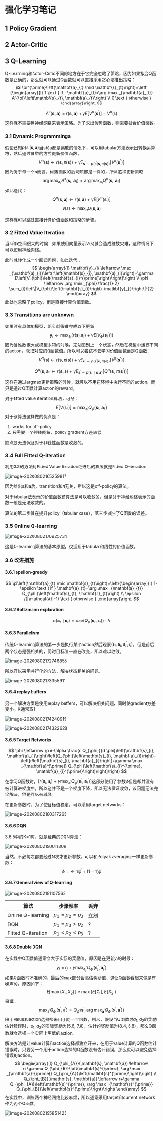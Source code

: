 # 强化学习笔记

## 1 Policy Gradient



## 2 Actor-Critic



## 3 Q-Learning

Q-Learning和Actor-Critic不同的地方在于它完全忽略了策略，因为如果拟合Q函数是正确的，那么就可以通过Q函数就可以直接采用贪心法推出策略：
$$
\pi^{\prime}\left(\mathbf{a}_{t} \mid \mathbf{s}_{t}\right)=\left\{\begin{array}{l}
1 \text { if } \mathbf{a}_{t}=\arg \max _{\mathbf{a}_{t}} A^{\pi}\left(\mathbf{s}_{t}, \mathbf{a}_{t}\right) \\
0 \text { otherwise }
\end{array}\right.
$$

$$
A^{\pi}(\mathbf{s},\mathbf{a})=r(\mathbf{s},\mathbf{a})+\gamma E[V^{\pi}(\mathbf{s}^\prime)]-V^\pi(\mathbf{s})
$$

这样就不需要用神经网络来表示策略。为了求出优势函数，则需要拟合价值函数。

### 3.1 Dynamic Programminga

假设已知$p(s^\prime|\mathbf{s},\mathbf{a})$当s和a都是离散的情况下，可以用tabular方法表示出转换运算符，然后通过自举的方式更新价值函数。
$$
V^\pi(\mathbf{s})\leftarrow r(\mathbf{s},\pi(\mathbf{s}))+\gamma E_{\mathbf{s}^\prime\sim p(s^\prime|\mathbf{s},\pi(\mathbf{s}))}[V^\pi(\mathbf{s^\prime})]
$$
因为对于每一个a而言，优势函数的后两项都是一样的，所以这样更新策略
$$
\arg \max _{\mathbf{a}_{t}} A^{\pi}\left(\mathbf{s}_{t}, \mathbf{a}_{t}\right)=\arg \max _{\mathbf{a}_{t}} Q^{\pi}\left(\mathbf{s}_{t}, \mathbf{a}_{t}\right)
$$
如此迭代：
$$
Q^{\pi}(\mathbf{s},\mathbf{a})\leftarrow r(\mathbf{s},\mathbf{a})+\gamma E[V^{\pi}(\mathbf{s}^\prime)]
$$

$$
V(s)\leftarrow \max_a Q(\mathbf{s},\mathbf{a})
$$

这样就可以跳过直接计算价值函数和策略的步骤。

### 3.2 Fitted Value Iteration

当s和a空间很大的时候，如果使用向量表示$V(s)$就会造成维数灾难，这种情况下可以使用神经网络。

此时就转化成一个回归问题，如此迭代：
$$
\begin{array}{l}
\mathbf{y}_{i} \leftarrow \max _{\mathbf{a}_{i}}\left(r\left(\mathbf{s}_{i}, \mathbf{a}_{i}\right)+\gamma E\left[V_{\phi}\left(\mathbf{s}_{i}^{\prime}\right)\right]\right) \\
\phi \leftarrow \arg \min _{\phi} \frac{1}{2} \sum_{i}\left\|V_{\phi}\left(\mathbf{s}_{i}\right)-\mathbf{y}_{i}\right\|^{2}
\end{array}
$$
此处也忽略了policy，而是直接计算价值函数。

### 3.3 Transitions are unknown

如果没有具体的模型，那么就很难完成以下更新
$$
\mathbf{y}_{i} \leftarrow \max _{\mathbf{a}_{i}}\left(r\left(\mathbf{s}_{i}, \mathbf{a}_{i}\right)+\gamma E\left[V_{\phi}\left(\mathbf{s}_{i}^{\prime}\right)\right]\right)
$$
因为当维数很大或模型未知的时候，无法回到上一个状态，然后在模型中运行不同的action，获取对应的Q函数值。所以可以尝试不去学习价值函数而是Q函数：
$$
V^\pi(\mathbf{s})\leftarrow r(\mathbf{s},\pi(\mathbf{s}))+\gamma E_{\mathbf{s}^\prime\sim p(s^\prime|\mathbf{s},\pi(\mathbf{s}))}[V^\pi(\mathbf{s^\prime})]
$$

$$
Q^{\pi}(\mathbf{s}, \mathbf{a}) \leftarrow r(\mathbf{s}, \mathbf{a})+\gamma E_{\mathbf{s}^{\prime} \sim p\left(\mathbf{s}^{\prime} \mid \mathbf{s}, \mathbf{a}\right)}\left[Q^{\pi}\left(\mathbf{s}^{\prime}, \pi\left(\mathbf{s}^{\prime}\right)\right)\right]
$$

这样在通过argmax更新策略的时候，就可以不用在环境中执行不同的action，而只是通过Q函数计算action的reward。

对于fitted value iteration算法，可令：
$$
E\left[V\left(\mathbf{s}_{i}^{\prime}\right)\right] \approx \max _{\mathbf{a}^{\prime}} Q_{\phi}\left(\mathbf{s}_{i}^{\prime}, \mathbf{a}_{i}^{\prime}\right)
$$
对于该算法这样做的优点是：

1. works for off-policy
2. 只需要一个神经网络，policy gradient方差较低

缺点是无法保证对于非线性函数是收敛的。

### 3.4 Full Fitted Q-iteration

利用3.3的方法对Fitted Value Iteration改进后的算法就是Fitted Q-iteration

![image-20200802165259817](../img/image-20200802165259817.png)

因为给出s和a后，transition和$\pi$无关，所以这是off-policy的算法。

对于tabular法表示的价值函数该算法是可以收敛的，但是对于神经网络表示的函数一般是无法收敛的。

算法的第二步旨在提升policy（tabular case），第三步减少了Q函数的误差。

### 3.5 Online Q-learning

![image-20200802170925734](../img/image-20200802170925734.png)

这是Q-learning算法的基本原型，仅适用于tabular和线性的价值函数。

### 3.6 改进措施

#### 3.6.1 epsilon-greedy

$$
\pi\left(\mathbf{a}_{t} \mid \mathbf{s}_{t}\right)=\left\{\begin{array}{l}
1-\epsilon \text { if } \mathbf{a}_{t}=\arg \max _{\mathbf{a}_{t}} Q_{\phi}\left(\mathbf{s}_{t}, \mathbf{a}_{t}\right) \\
\epsilon /(|\mathcal{A}|-1) \text { otherwise }
\end{array}\right.
$$

#### 3.6.2 Boltzmann exploration

$$
\pi\left(\mathbf{a}_{t} \mid \mathbf{s}_{t}\right)=exp(Q_{\phi}(\mathbf{s}_{t}, \mathbf{a}_{t}))\cdot k
$$

#### 3.6.3 Parallelism

传统Q-learning算法的第一步是执行某个action然后观察$(\mathbf{s}_{i}, \mathbf{a}_{i},\mathbf{s}^{\prime}_{i}, r_i)$，但是前后两个状态是强相关的，同时目标值一直在改变，所以难以收敛。

![image-20200802172746855](../img/image-20200802172746855.png)

所以可以采用并行化的方法，解决状态相关的问题。

![image-20200802173355911](../img/image-20200802173355911.png)

#### 3.6.4 replay buffers

另一个解决方案是使用replay buffers，可以解决相关问题，同时使gradient方差变小。K通常取1

![image-20200802174240915](../img/image-20200802174240915.png)

![image-20200802174322628](../img/image-20200802174322628.png)

#### 3.6.5 Target Networks

$$
\phi \leftarrow \phi-\alpha \frac{d Q_{\phi}}{d \phi}\left(\mathbf{s}_{i}, \mathbf{a}_{i}\right)\left(Q_{\phi}\left(\mathbf{s}_{i}, \mathbf{a}_{i}\right)-\left[r\left(\mathbf{s}_{i}, \mathbf{a}_{i}\right)+\gamma \max _{\mathbf{a}^{\prime}} Q_{\phi}\left(\mathbf{s}_{i}^{\prime}, \mathbf{a}_{i}^{\prime}\right)\right]\right)
$$

在学习Q函数时，$\left[r\left(\mathbf{s}_{i}, \mathbf{a}_{i}\right)+\gamma \max _{\mathbf{a}^{\prime}} Q_{\phi}\left(\mathbf{s}_{i}^{\prime}, \mathbf{a}_{i}^{\prime}\right)\right]$这部分使用了参数$\phi$但是却并没有被计算进梯度中，所以这并不是一个梯度下降，所以无法保证收敛，该问题无法完全解决，但是可以被减轻。

在更新参数时，为了使目标值稳定，可以采用target networks：

![image-20200802180317265](../img/image-20200802180317265.png)

#### 3.6.6 DQN

3.6.5中的K=1时，就是经典的DQN算法：

![image-20200802190011306](../img/image-20200802190011306.png)

当然，不必每次都要经过N次才更新参数，可以和Polyak averaging一样更新参数：
$$
\phi^\prime:\leftarrow \tau \phi^\prime+(1-\tau)\phi
$$

#### 3.6.7 General view of Q-learning

![image-20200802191107563](../img/image-20200802191107563.png)



| 算法               | 步骤频率      | 丢弃 |
| ------------------ | ------------- | ---- |
| Online Q-learning  | $p_1=p_2=p_3$ | 立刻 |
| DQN                | $p_1=p_3>p_2$ | ?    |
| Fitted Q-iteration | $p_1<p_2<p_3$ | ?    |

#### 3.6.8 Double DQN

在实践中Q函数值通常会大于实际的奖励值，原因是在更新$y_i$的时候：
$$
y_i=r_j+\gamma \max_{\mathbf{a}^\prime_j}Q_{\phi^\prime}(\mathbf{s}^\prime_j,\mathbf{a}^\prime_j)
$$
如果Q函数时不准确的，最后的max部分会高估奖励值，这让Q函数看起来像是有噪声的。原因如下：
$$
E[\max(X_1,X_2)]\geq\max(E[X_1],E[X_2])
$$
易证：
$$
\max _{\mathbf{a}^{\prime}} Q_{\phi^{\prime}}\left(\mathbf{s}^{\prime}, \mathbf{a}^{\prime}\right)=Q_{\phi^{\prime}}\left(\mathbf{s}^{\prime}, \arg \max _{\mathbf{a}^{\prime}} Q_{\phi^{\prime}}\left(\mathbf{s}^{\prime}, \mathbf{a}^{\prime}\right)\right)
$$
由于value和action选择都来自于同一个函数，所以，假设当Q函数对$a_1,a_2$的奖励估计错误时，$a_1,a_2$的实际奖励为(5.6, 7.8)，估计的奖励值为(8.4, 6.8)，那么Q函数就会选择一个实际上更低的action。

解决方法是让value计算和action选择都独立开来，在用于value计算的Q函数估计错误时，只要另一个用于action选择的Q函数没有估计错误，那么就可以避免选择错误的action。
$$
\begin{array}{l}
Q_{\phi_{A}}(\mathbf{s}, \mathbf{a}) \leftarrow r+\gamma Q_{\phi_{B}}\left(\mathbf{s}^{\prime}, \arg \max _{\mathbf{a}^{\prime}} Q_{\phi_{A}}\left(\mathbf{s}^{\prime}\right)\right) \\
Q_{\phi_{B}}(\mathbf{s}, \mathbf{a}) \leftarrow r+\gamma Q_{\phi_{A}}\left(\mathbf{s}^{\prime}, \arg \max _{\mathbf{a}^{\prime}} Q_{\phi_{B}}\left(\mathbf{s}^{\prime}\right)\right)
\end{array}
$$
在实践中，训练两个神经网络比较麻烦，所以通常采用target和current network作为两个Q函数。

![image-20200802195851425](../img/image-20200802195851425.png)

